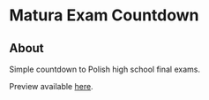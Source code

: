 # Matura Exam Countdown

## About

Simple countdown to Polish high school final exams.

Preview available <a href="https://matura.filipkorus.com">here</a>.
